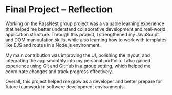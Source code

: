 # Final Project – Reflection

Working on the PassNest group project was a valuable learning experience that helped me better understand collaborative development and real-world application structure. Through this project, I strengthened my JavaScript and DOM manipulation skills, while also learning how to work with templates like EJS and routes in a Node.js environment.

My main contribution was improving the UI, polishing the layout, and integrating the app smoothly into my personal portfolio. I also gained experience using Git and GitHub in a group setting, which helped me coordinate changes and track progress effectively.

Overall, this project helped me grow as a developer and better prepare for future teamwork in software development environments.
